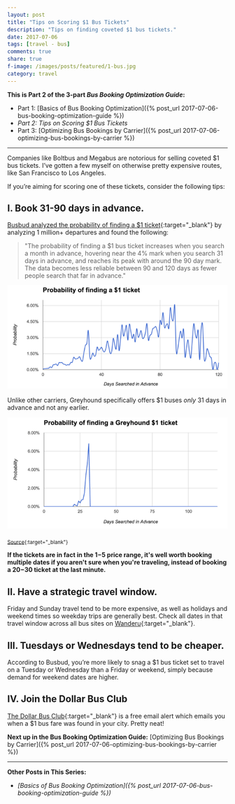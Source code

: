 ```yaml
---
layout: post
title: "Tips on Scoring $1 Bus Tickets"
description: "Tips on finding coveted $1 bus tickets."
date: 2017-07-06
tags: [travel - bus]
comments: true
share: true
f-image: /images/posts/featured/1-bus.jpg
category: travel
---
```


__This is Part 2 of the 3-part *Bus Booking Optimization Guide*:__

* Part 1: [Basics of Bus Booking Optimization]({% post_url 2017-07-06-bus-booking-optimization-guide %})
* _Part 2: Tips on Scoring $1 Bus Tickets_
* Part 3: [Optimizing Bus Bookings by Carrier]({% post_url 2017-07-06-optimizing-bus-bookings-by-carrier %})

-------

Companies like Boltbus and Megabus are notorious for selling coveted $1 bus tickets. I’ve gotten a few myself on otherwise pretty expensive routes, like San Francisco to Los Angeles. 

If you’re aiming for scoring one of these tickets, consider the following tips: 

## I. Book 31-90 days in advance. 

[Busbud analyzed the probability of finding a $1 ticket](https://www.busbud.com/blog/busbud-launches-the-dollar-bus-club/){:target="_blank"} by analyzing 1 million+ departures and found the following:

> "The probability of finding a $1 bus ticket increases when you search a month in advance, hovering near the 4% mark when you search 31 days in advance, and reaches its peak with around the 90 day mark. The data becomes less reliable between 90 and 120 days as fewer people search that far in advance."

<div align="center">
  <img src="/images/bus-optimization-guide/probability-1-ticket.png">
</div>

Unlike other carriers, Greyhound specifically offers $1 buses _only_ 31 days in advance and not any earlier. 

<div align="center">
  <img src="/images/bus-optimization-guide/greyhound.png">
</div>

<sub>[Source](https://www.busbud.com/blog/busbud-launches-the-dollar-bus-club/){:target="_blank"} </sub>

__If the tickets are in fact in the $1-$5 price range, it's well worth booking multiple dates if you aren't sure when you're traveling, instead of booking a $20-$30 ticket at the last minute.__

## II. Have a strategic travel window.

Friday and Sunday travel tend to be more expensive, as well as holidays and weekend times so weekday trips are generally best. Check all dates in that travel window across all bus sites on [Wanderu](www.wanderu.com){:target="_blank"}.  

## III. Tuesdays or Wednesdays tend to be cheaper.
According to Busbud, you’re more likely to snag a $1 bus ticket set to travel on a Tuesday or Wednesday than a Friday or weekend, simply because demand for weekend dates are higher.

## IV. Join the Dollar Bus Club
[The Dollar Bus Club](https://www.busbud.com/promo-dollar-bus-club/){:target="_blank"} is a free email alert which emails you when a $1 bus fare was found in your city. Pretty neat!

__Next up in the Bus Booking Optimization Guide:__ [Optimizing Bus Bookings by Carrier]({% post_url 2017-07-06-optimizing-bus-bookings-by-carrier %})

-------

__Other Posts in This Series:__
* _[Basics of Bus Booking Optimization]({% post_url 2017-07-06-bus-booking-optimization-guide %})_
